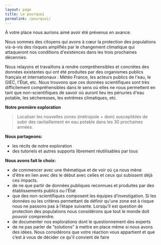 ```yaml
---
layout: page
title: Le pourquoi
permalink: /pourquoi/
---
```


À votre place nous aurions aimé avoir été prévenus en avance.

Nous sommes des citoyens qui avons à cœur la protection des populations vis-à-vis des risques amplifiés par le changement climatique qui attaqueront nos conditions d'existences dans les trois prochaines décennies.

Nous relayons et travaillons à rendre compréhensibles et concrètes des données existantes qui ont été produites par des organismes publics français et internationaux : Météo France, les acteurs publics de l'eau, le GIEC, l'État, etc. Nous trouvons que ces données scientifiques sont très difficilement compréhensibles dans le sens où elles ne nous permettent en tant que non-scientifiques de savoir où auront lieu les pénuries d'eau potable, les sécheresses, les extrêmes climatiques, etc.

**Notre première exploration**

> Localiser les nouvelles zones (métropole + dom) susceptibles de subir des ravitaillement en eau potable dans les 30 prochaines années. 

**Nous partageons:**

- les récits de notre exploration
- des tutoriels et autres supports librement réutilisables par tous

**Nous avons fait le choix:**

- de commencer avec une thématique et de voir où ça nous mène
- d'être en lien avec dès le début avec celles et ceux qui subissent déjà ces impacts.
- de ne que partir de données publiques reconnues et produites par des établissements publics ou l’État
- que des non-scientifiques composent les équipes d’investigation. Si les données ou les critères permettant de définir qu'une zone est à risque nous ne passons pas à l’étape suivante. Lorsqu’il est question de protection des populations nous considérons que tout le monde doit pouvoir comprendre.
- de documenter nos explorations dont le questionnement des experts
- de ne pas parler de “solutions” à mettre en place même si nous avons des idées. Nous considérons que votre réaction vous appartient et que c’est à vous de décider ce qu’il convient de faire
